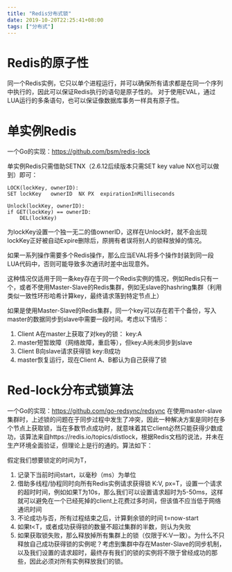 ```yaml
---
title: "Redis分布式锁"
date: 2019-10-20T22:25:41+08:00
tags: ["分布式"]
---
```

# Redis的原子性
同一个Redis实例，它只以单个进程运行，并可以确保所有请求都是在同一个序列中执行的，因此可以保证Redis执行的语句是原子性的。 对于使用EVAL，通过LUA运行的多条语句，也可以保证像数据库事务一样具有原子性。
# 单实例Redis
一个Go的实现：https://github.com/bsm/redis-lock

单实例Redis只需借助SETNX（2.6.12后续版本只需SET  key value NX也可以做到）即可：

    LOCK(lockKey, ownerID):
    SET lockKey   ownerID  NX PX  expirationInMilliseconds

    Unlock(lockKey, ownerID):
    if GET(lockKey) == ownerID:
        DEL(lockKey)

为lockKey设置一个独一无二的值ownerID，这样在Unlock时，就不会出现lockKey正好被自动Expire删除后，原拥有者误将别人的锁释放掉的情况。

如果一系列操作需要多个Redis操作，那么应当EVAL将多个操作封装到同一段LUA代码中，否则可能导致多次通讯时差中出现意外。


这种情况仅适用于同一条key存在于同一个Redis实例的情况，例如Redis只有一个，或者不使用Master-Slave的Redis集群，例如无slave的hashring集群（利用类似一致性环形哈希计算key，最终请求落到特定节点上）

如果是使用Master-Slave的Redis集群，同一个key可以存在若干个备份，写入master的数据同步到slave中需要一段时间。考虑以下情形：

1. Client A在master上获取了对key的锁： key:A
2. master短暂故障（网络故障，重启等），但key:A尚未同步到slave
3. Client B向slave请求获得锁 key:B成功
4. master恢复运行，现在Client A、B都认为自己获得了锁

# Red-lock分布式锁算法
一个Go的实现：https://github.com/go-redsync/redsync
在使用master-slave集群时，上述锁的问题在于同步过程中发生了冲突，因此一种解决方案是同时在多个节点上获取锁，当在多数节点成功时，就意味着其它client必然只能获得少数成功，该算法来自https://redis.io/topics/distlock，根据Redis文档的说法，并未在生产环境全面验证，但理论上是行的通的。算法如下：

假定我们想要锁定的时间为T，
1. 记录下当前时间start，以毫秒（ms）为单位
2. 借助多线程/协程同时向所有Redis实例请求获得锁 K:V, px=T，设置一个请求的超时时间，例如如果T为10s，那么我们可以设置请求超时为5-50ms，这样就可以避免在一个已经死掉的client上花费过多时间，但该值不应当低于网络通讯时间
3. 不论成功与否，所有过程结束之后，计算剩余锁的时间 t=now-start
4. 如果t<T，或者成功获得锁的数量不超过集群的半数，则认为失败
5. 如果获取锁失败，那么释放掉所有集群上的锁（仅限于K:V一致）。为什么不只释放自己成功获得锁的实例呢？考虑到集群中存在Master-Slave的同步机制，以及我们设置的请求超时，最终存有我们的锁的实例将不限于曾经成功的那些，因此必须对所有实例释放我们的锁。




